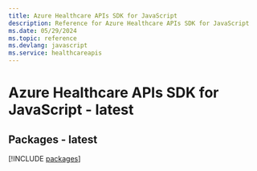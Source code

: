 ```yaml
---
title: Azure Healthcare APIs SDK for JavaScript
description: Reference for Azure Healthcare APIs SDK for JavaScript
ms.date: 05/29/2024
ms.topic: reference
ms.devlang: javascript
ms.service: healthcareapis
---
```

# Azure Healthcare APIs SDK for JavaScript - latest
## Packages - latest
[!INCLUDE [packages](healthcare-apis-index.md)]